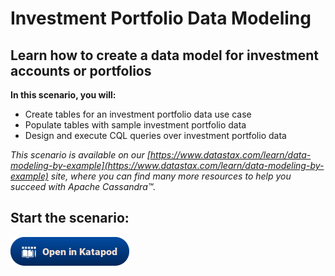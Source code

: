 # Investment Portfolio Data Modeling

## Learn how to create a data model for investment accounts or portfolios

**In this scenario, you will:**
* Create tables for an investment portfolio data use case 
* Populate tables with sample investment portfolio data
* Design and execute CQL queries over investment portfolio data

_This scenario is available on our [https://www.datastax.com/learn/data-modeling-by-example](https://www.datastax.com/learn/data-modeling-by-example) site, where you can find many more resources to help you succeed with Apache Cassandra™._

## Start the scenario:

[![Open in KataPod](https://github.com/DataStax-Academy/katapod-shared-assets/blob/main/images/open-in-katapod.png)](https://gitpod.io/#https://github.com/ArtemChebotko/data-modeling-investment-data/)

